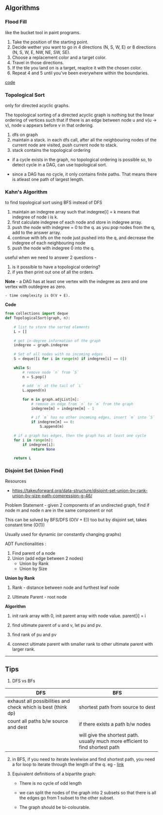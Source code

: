 ## Algorithms

### Flood Fill

like the bucket tool in paint programs. 
1. Take the position of the starting point.
2. Decide wether you want to go in 4 directions (N, S, W, E) or 8 directions (N, S, W, E, NW, NE, SW, SE).
3. Choose a replacement color and a target color.
4. Travel in those directions.
5. If the tile you land on is a target, reaplce it with the chosen color.
6. Repeat 4 and 5 until you’ve been everywhere within the boundaries.

[code](floodFill.py)


### Topological Sort
only for directed acyclic graphs.

The topological sorting of a directed acyclic graph is nothing but the linear ordering of vertices such that if there is an edge between node u and v(u -> v), node u appears before v in that ordering.

1. dfs on graph
2. maintain a stack. in each dfs call, after all the neighbouring nodes of the current node are visited, push current node to stack.
3. stack contains the topological ordering

- if a cycle exists in the graph, no topological ordering is possible so, to detect cycle in a DAG, can use topological sort.

- since a DAG has no cycle, it only contains finite paths. That means there is atleast one path of largest length. 



### Kahn's Algorithm
to find topological sort using BFS instead of DFS

1. maintain an indegree array such that indegree[i] = k means that indegree of node i is k.
2. first calculate indegree of each node and store in indegree array. 
3. push the node with indegree = 0 to the q. as you pop nodes from the q, add to the answer array.
4. continue with bfs on the node just pushed into the q, and decrease the indegree of each neighbouring node
5. push the node with indegree 0 into the q.

useful when we need to answer 2 questions - 
1. is it possible to have a topological ordering?
2. if yes then print out one of all the orders.

**Note** 
    - a DAG has at least one vertex with the indegree as zero and one vertex with outdegree as zero.

    - time complexity is O(V + E). 

**Code**
```Python
from collections import deque
def TopologicalSort(graph, n):
 
    # list to store the sorted elements
    L = []
 
    # get in-degree information of the graph
    indegree = graph.indegree
 
    # Set of all nodes with no incoming edges
    S = deque([i for i in range(n) if indegree[i] == 0])
 
    while S:
        # remove node `n` from `S`
        n = S.pop()
 
        # add `n` at the tail of `L`
        L.append(n)
 
        for m in graph.adjList[n]:
            # remove an edge from `n` to `m` from the graph
            indegree[m] = indegree[m] - 1
 
            # if `m` has no other incoming edges, insert `m` into `S`
            if indegree[m] == 0:
                S.append(m)
 
    # if a graph has edges, then the graph has at least one cycle
    for i in range(n):
        if indegree[i]:
            return None
 
    return L
```

### Disjoint Set (Union Find)
Resources 
- https://takeuforward.org/data-structure/disjoint-set-union-by-rank-union-by-size-path-compression-g-46/

Problem Statement - given 2 components of an undirected graph, find if node m and node n are in the same component or not

This can be solved by BFS/DFS (O(V + E)) too but by disjoint set, takes constant time (O(1))

Usually used for dynamic (or constantly changing graphs)

ADT Functionalities :
1. Find parent of a node
2. Union (add edge between 2 nodes) 
    - Union by Rank
    - Union by Size

**Union by Rank**
1. Rank - distance between node and furthest leaf node

2. Ultimate Parent - root node

**Algorithm**
1. init rank array with 0, init parent array with node value. parent[i] = i

2. find ultimate parent of u and v, let pu and pv.

3. find rank of pu and pv

4. connect ultimate parent with smaller rank to other ultimate parent with larger rank.
---------------------------

## Tips
1. DFS vs BFs

|DFS |BFS|
|---|---|
|exhaust all possibilities and check which is best (think dp)|shortest path from source to dest|
|count all paths b/w source and dest|if there exists a path b/w nodes|
||will give the shortest path. usually much more efficient to find shortest path|


2. in BFS, if you need to iterate levelwise and find shortest path, you need a for loop to iterate through the length of the q. eg - [link](OnlyBFSorDFS\wordLadder.py)

3. Equivalent definitions of a bipartite graph:

    - There is no cycle of odd length

    - we can split the nodes of the graph  into 2 subsets so that there is all the edges go from 1 subset to the other subset.

    - The graph should be bi-colourable.